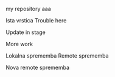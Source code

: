 my repository aaa

Ista vrstica
Trouble here

Update in stage

More work

Lokalna sprememba
Remote sprememba

Nova remote sprememba
